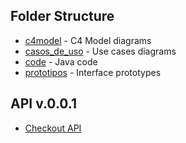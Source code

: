 ## Folder Structure

- [c4model](c4model/README.md) - C4 Model diagrams
- [casos_de_uso](casos_de_uso/README.md) - Use cases diagrams
- [code](code/README.md) - Java code
- [prototipos](prototipos/README.md) - Interface prototypes


## API v.0.0.1

- [Checkout API](https://todo-list-dw2r.onrender.com/api/)